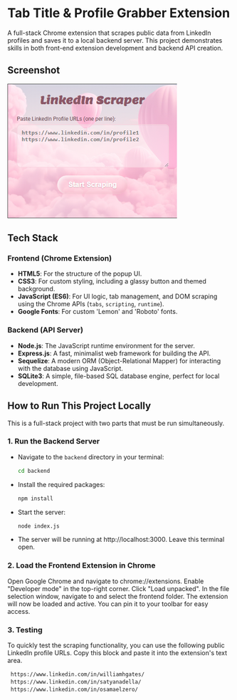 # Tab Title & Profile Grabber Extension

A full-stack Chrome extension that scrapes public data from LinkedIn profiles and saves it to a local backend server. This project demonstrates skills in both front-end extension development and backend API creation.

## Screenshot

![Extension Screenshot](./frontend/images/screenshot.PNG)

## Tech Stack

### Frontend (Chrome Extension)

- **HTML5**: For the structure of the popup UI.
- **CSS3**: For custom styling, including a glassy button and themed background.
- **JavaScript (ES6)**: For UI logic, tab management, and DOM scraping using the Chrome APIs (`tabs`, `scripting`, `runtime`).
- **Google Fonts**: For custom 'Lemon' and 'Roboto' fonts.

### Backend (API Server)

- **Node.js**: The JavaScript runtime environment for the server.
- **Express.js**: A fast, minimalist web framework for building the API.
- **Sequelize**: A modern ORM (Object-Relational Mapper) for interacting with the database using JavaScript.
- **SQLite3**: A simple, file-based SQL database engine, perfect for local development.

## How to Run This Project Locally

This is a full-stack project with two parts that must be run simultaneously.

### 1. Run the Backend Server

- Navigate to the `backend` directory in your terminal:
  ```bash
  cd backend
  ```

- Install the required packages:
  ```bash
  npm install
  ```

- Start the server:
  ```bash
  node index.js
  ```

- The server will be running at http://localhost:3000. Leave this terminal open.

### 2. Load the Frontend Extension in Chrome

Open Google Chrome and navigate to chrome://extensions.
Enable "Developer mode" in the top-right corner.
Click "Load unpacked".
In the file selection window, navigate to and select the frontend folder.
The extension will now be loaded and active. You can pin it to your toolbar for easy access. 

### 3. Testing

To quickly test the scraping functionality, you can use the following public LinkedIn profile URLs. Copy this block and paste it into the extension's text area.
 ```bash
  https://www.linkedin.com/in/williamhgates/
  https://www.linkedin.com/in/satyanadella/
  https://www.linkedin.com/in/osamaelzero/
  ```